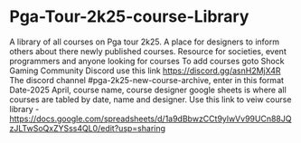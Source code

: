 # Pga-Tour-2k25-course-Library
A library of all courses on Pga tour 2k25. A place for designers to inform others about there newly published courses. Resource for societies, event programmers and anyone looking for courses 
To add courses goto Shock Gaming Community Discord use this link https://discord.gg/asnH2MjX4R
The discord channel #pga-2k25-new-course-archive, enter in this format Date-2025 April, course name, course designer
google sheets is where all courses are tabled by date, name and designer.
Use this link to veiw course library - https://docs.google.com/spreadsheets/d/1a9dBbwzCCt9ylwVv99UCn88JQzJLTwSoQxZYSss4QL0/edit?usp=sharing
